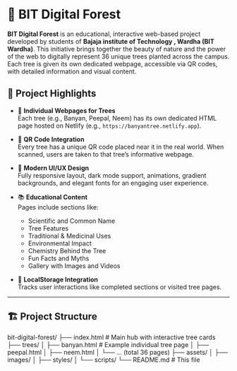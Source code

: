 # 🌳 BIT Digital Forest

**BIT Digital Forest** is an educational, interactive web-based project developed by students of **Bajaja institute of Technology , Wardha (BIT Wardha)**. This initiative brings together the beauty of nature and the power of the web to digitally represent 36 unique trees planted across the campus. Each tree is given its own dedicated webpage, accessible via QR codes, with detailed information and visual content.

## 🚀 Project Highlights

- 🌿 **Individual Webpages for Trees**  
  Each tree (e.g., Banyan, Peepal, Neem) has its own dedicated HTML page hosted on Netlify (e.g., `https://banyantree.netlify.app`).

- 📱 **QR Code Integration**  
  Every tree has a unique QR code placed near it in the real world. When scanned, users are taken to that tree’s informative webpage.

- 🎨 **Modern UI/UX Design**  
  Fully responsive layout, dark mode support, animations, gradient backgrounds, and elegant fonts for an engaging user experience.

- 📚 **Educational Content**  
  Pages include sections like:
  - Scientific and Common Name
  - Tree Features
  - Traditional & Medicinal Uses
  - Environmental Impact
  - Chemistry Behind the Tree
  - Fun Facts and Myths
  - Gallery with Images and Videos

- 💾 **LocalStorage Integration**  
  Tracks user interactions like completed sections or visited tree pages.

---

## 🏗️ Project Structure
bit-digital-forest/ ├── index.html                  # Main hub with interactive tree cards ├── trees/ │   ├── banyan.html             # Example individual tree page │   ├── peepal.html │   ├── neem.html │   └── ... (total 36 pages) ├── assets/ │   ├── images/ │   ├── styles/ │   └── scripts/ └── README.md                   # This file
